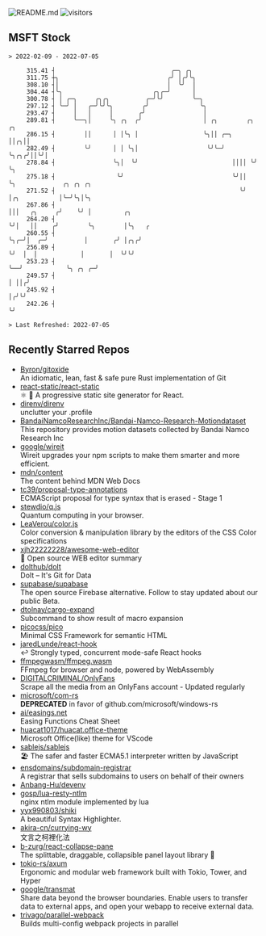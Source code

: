 ![README.md](https://github.com/Gerhut/Gerhut/workflows/README.md/badge.svg)
![visitors](https://visitors.vercel.app/Gerhut/Gerhut?token=8cf69d1f6813d272ef062726b6070c9be4ff72038cfe5a7ded7384a8da65d866)

## MSFT Stock

```
> 2022-02-09 - 2022-07-05

     315.41 ┤                                ╭─╮ ╭╮                                                              
     311.75 ┼╮                              ╭╯ │╭╯╰╮                                                             
     308.10 ┤│                              │  ╰╯  │                                                             
     304.44 ┤╰╮                         ╭╮╭─╯      │                                                             
     300.78 ┤ │ ╭─╮     ╭╮╭╮          ╭─╯╰╯        ╰─╮                                                           
     297.12 ┤ ╰─╯ │   ╭─╯╰╯╰╮        ╭╯              ╰╮                                                          
     293.47 ┤     │   │     │       ╭╯                │                                                          
     289.81 ┤     ╰──╮│     ╰╮ ╭╮  ╭╯                 │ ╭╮        ╭╮  ╭╮                                         
     286.15 ┤        ││      │ │╰╮ │                  ╰╮││ ╭─╮    ││╭╮││                                         
     282.49 ┤        ╰╯      │ │ ╰╮│                   ╰╯╰─╯ ╰╮╭╮╭╯││╰╯│                                         
     278.84 ┤                ╰╮│  ╰╯                          ││││ ╰╯  ╰╮                                        
     275.18 ┤                 ╰╯                              ╰╯││      ╰╮             ╭╮ ╭╮ ╭╮                  
     271.52 ┤                                                   ╰╯       │╭╮           │╰─╯╰╮│╰╮                 
     267.86 ┤                                                            │││   ╭╮     ╭╯    ╰╯ │         ╭╮      
     264.20 ┤                                                            ╰╯│   ││    ╭╯        ╰╮        │╰╮   ╭ 
     260.55 ┤                                                              ╰╮╭─╯│  ╭─╯          │       ╭╯ │╭╮╭╯ 
     256.89 ┤                                                               ╰╯  │  │            │       │  ╰╯╰╯  
     253.23 ┤                                                                   ╰──╯            ╰╮ ╭╮ ╭─╯        
     249.57 ┤                                                                                    │ ││╭╯          
     245.92 ┤                                                                                    │╭╯╰╯           
     242.26 ┤                                                                                    ╰╯              

> Last Refreshed: 2022-07-05
```

## Recently Starred Repos

- [Byron/gitoxide](https://github.com/Byron/gitoxide)  
  An idiomatic, lean, fast & safe pure Rust implementation of Git
- [react-static/react-static](https://github.com/react-static/react-static)  
  ⚛️ 🚀 A progressive static site generator for React.
- [direnv/direnv](https://github.com/direnv/direnv)  
  unclutter your .profile
- [BandaiNamcoResearchInc/Bandai-Namco-Research-Motiondataset](https://github.com/BandaiNamcoResearchInc/Bandai-Namco-Research-Motiondataset)  
  This repository provides motion datasets collected by Bandai Namco Research Inc
- [google/wireit](https://github.com/google/wireit)  
  Wireit upgrades your npm scripts to make them smarter and more efficient.
- [mdn/content](https://github.com/mdn/content)  
  The content behind MDN Web Docs
- [tc39/proposal-type-annotations](https://github.com/tc39/proposal-type-annotations)  
  ECMAScript proposal for type syntax that is erased - Stage 1
- [stewdio/q.js](https://github.com/stewdio/q.js)  
  Quantum computing in your browser.
- [LeaVerou/color.js](https://github.com/LeaVerou/color.js)  
  Color conversion & manipulation library by the editors of the CSS Color specifications
- [xjh22222228/awesome-web-editor](https://github.com/xjh22222228/awesome-web-editor)  
  🔨  Open source WEB editor summary
- [dolthub/dolt](https://github.com/dolthub/dolt)  
  Dolt – It's Git for Data
- [supabase/supabase](https://github.com/supabase/supabase)  
  The open source Firebase alternative. Follow to stay updated about our public Beta.
- [dtolnay/cargo-expand](https://github.com/dtolnay/cargo-expand)  
  Subcommand to show result of macro expansion
- [picocss/pico](https://github.com/picocss/pico)  
  Minimal CSS Framework for semantic HTML
- [jaredLunde/react-hook](https://github.com/jaredLunde/react-hook)  
  ↩ Strongly typed, concurrent mode-safe React hooks
- [ffmpegwasm/ffmpeg.wasm](https://github.com/ffmpegwasm/ffmpeg.wasm)  
  FFmpeg for browser and node, powered by WebAssembly
- [DIGITALCRIMINAL/OnlyFans](https://github.com/DIGITALCRIMINAL/OnlyFans)  
  Scrape all the media from an OnlyFans account - Updated regularly
- [microsoft/com-rs](https://github.com/microsoft/com-rs)  
  **DEPRECATED** in favor of github.com/microsoft/windows-rs
- [ai/easings.net](https://github.com/ai/easings.net)  
  Easing Functions Cheat Sheet
- [huacat1017/huacat.office-theme](https://github.com/huacat1017/huacat.office-theme)  
  Microsoft Office(like) theme for VScode
- [sablejs/sablejs](https://github.com/sablejs/sablejs)  
  🏖️ The safer and faster ECMA5.1 interpreter written by JavaScript
- [ensdomains/subdomain-registrar](https://github.com/ensdomains/subdomain-registrar)  
  A registrar that sells subdomains to users on behalf of their owners
- [Anbang-Hu/devenv](https://github.com/Anbang-Hu/devenv)  
- [gosp/lua-resty-ntlm](https://github.com/gosp/lua-resty-ntlm)  
  nginx ntlm module implemented by lua
- [yyx990803/shiki](https://github.com/yyx990803/shiki)  
  A beautiful Syntax Highlighter.
- [akira-cn/currying-wy](https://github.com/akira-cn/currying-wy)  
  文言之柯裡化法
- [b-zurg/react-collapse-pane](https://github.com/b-zurg/react-collapse-pane)  
  The splittable, draggable, collapsible panel layout library 🎉
- [tokio-rs/axum](https://github.com/tokio-rs/axum)  
  Ergonomic and modular web framework built with Tokio, Tower, and Hyper
- [google/transmat](https://github.com/google/transmat)  
  Share data beyond the browser boundaries. Enable users to transfer data to external apps, and open your webapp to receive external data.
- [trivago/parallel-webpack](https://github.com/trivago/parallel-webpack)  
  Builds multi-config webpack projects in parallel
